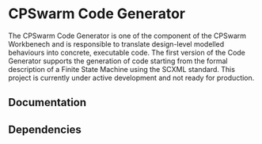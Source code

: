 # CPSwarm Code Generator
The CPSwarm Code Generator is one of the component of the CPSwarm Workbenech and is responsible to translate design-level modelled behaviours into concrete, executable code.
The first version of the Code Generator supports the generation of code starting from the formal description of a Finite State Machine using the SCXML standard.
This project is currently under active development and not ready for production.

## Documentation

## Dependencies